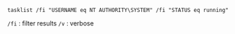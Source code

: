 `tasklist /fi "USERNAME eq NT AUTHORITY\SYSTEM" /fi "STATUS eq running"`

`/fi` : filter results
`/v` : verbose